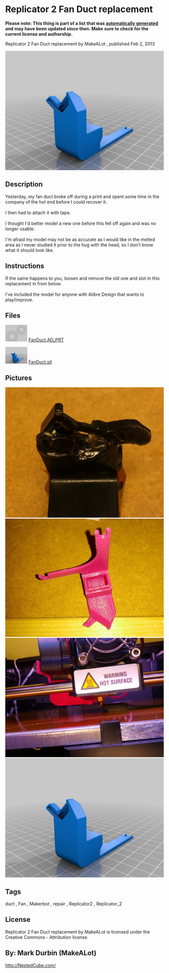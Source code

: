 Replicator 2 Fan Duct replacement
===============
**Please note: This thing is part of a list that was [automatically generated](https://github.com/carlosgs/export-things) and may have been updated since then. Make sure to check for the current license and authorship.**  

Replicator 2 Fan Duct replacement  by MakeALot , published Feb 2, 2013

![Image](img/FanDuct_display_large.jpg)

Description
--------
Yesterday, my fan duct broke off during a print and spent some time in the company of the hot end before I could recover it.<br />
<br />
I then had to attach it with tape.  <br />
<br />
I thought I'd better model a new one before this fell off again and was no longer usable.<br />
<br />
I'm afraid my model may not be as accurate as I would like in the melted area as I never studied it prior to the hug with the head, so I don't know what it should look like.

Instructions
--------
If the same happens to you, loosen and remove the old one and slot in this replacement in from below.<br />
<br />
I've included the model for anyone with Alibre Design that wants to play/improve.<br />

Files
--------
[![Image](img/Gears_preview_tinycard.jpg)](FanDuct.AD_PRT)
 [ FanDuct.AD_PRT](FanDuct.AD_PRT)  

[![Image](img/FanDuct_preview_tinycard.jpg)](FanDuct.stl)
 [ FanDuct.stl](FanDuct.stl)  



Pictures
--------
![Image](img/fanduct_005_display_large.jpg)
![Image](img/fanduct_038_display_large.jpg)
![Image](img/fanduct_013_display_large.jpg)
![Image](img/FanDuct_display_large.jpg)


Tags
--------
duct , Fan , Makerbot , repair , Replicator2 , Replicator_2  

  

License
--------
Replicator 2 Fan Duct replacement by MakeALot is licensed under the Creative Commons - Attribution license.  



By: Mark Durbin (MakeALot)
--------
<http://NestedCube.com/>